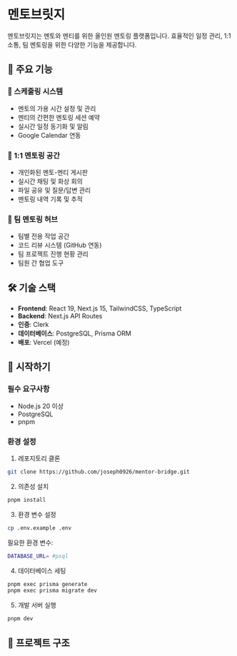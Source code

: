 # 멘토브릿지

멘토브릿지는 멘토와 멘티를 위한 올인원 멘토링 플랫폼입니다. 효율적인 일정 관리, 1:1 소통, 팀 멘토링을 위한 다양한 기능을 제공합니다.

## 🌟 주요 기능

### 📅 스케줄링 시스템

- 멘토의 가용 시간 설정 및 관리
- 멘티의 간편한 멘토링 세션 예약
- 실시간 일정 동기화 및 알림
- Google Calendar 연동

### 💬 1:1 멘토링 공간

- 개인화된 멘토-멘티 게시판
- 실시간 채팅 및 화상 회의
- 파일 공유 및 질문/답변 관리
- 멘토링 내역 기록 및 추적

### 👥 팀 멘토링 허브

- 팀별 전용 작업 공간
- 코드 리뷰 시스템 (GitHub 연동)
- 팀 프로젝트 진행 현황 관리
- 팀원 간 협업 도구

## 🛠 기술 스택

- **Frontend**: React 19, Next.js 15, TailwindCSS, TypeScript
- **Backend**: Next.js API Routes
- **인증**: Clerk
- **데이터베이스**: PostgreSQL, Prisma ORM
- **배포**: Vercel (예정)

## 🚀 시작하기

### 필수 요구사항

- Node.js 20 이상
- PostgreSQL
- pnpm

### 환경 설정

1. 레포지토리 클론

```bash
git clone https://github.com/joseph0926/mentor-bridge.git
```

2. 의존성 설치

```bash
pnpm install
```

3. 환경 변수 설정

```bash
cp .env.example .env
```

필요한 환경 변수:

```sh
DATABASE_URL= #psql

```

4. 데이터베이스 세팅

```bash
pnpm exec prisma generate
pnpm exec prisma migrate dev
```

5. 개발 서버 실행

```bash
pnpm dev
```

## 📁 프로젝트 구조

```

```
